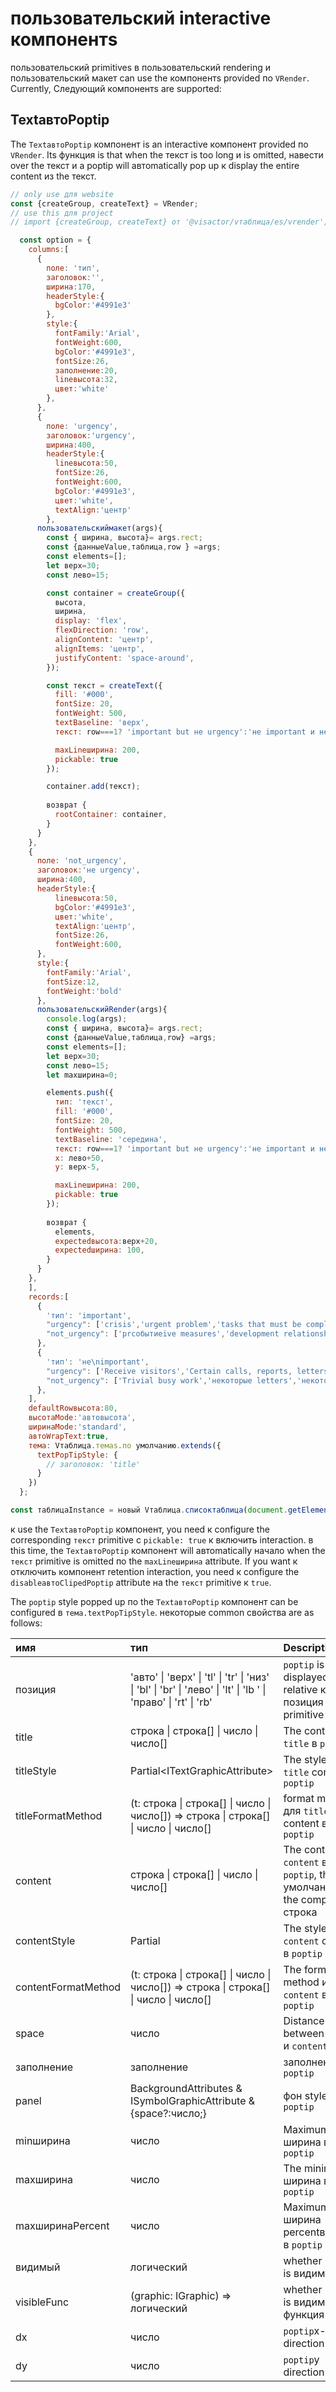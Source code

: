 # пользовательский interactive компонентs

пользовательский primitives в пользовательский rendering и пользовательский макет can use the компонентs provided по `VRender`. Currently, Следующий компонентs are supported:

## TextавтоPoptip

The `TextавтоPoptip` компонент is an interactive компонент provided по `VRender`. Its функция is that when the текст is too long и is omitted, навести over the текст и a poptip will автоmatically pop up к display the entire content из the текст.

``` javascript liveдемонстрация  template=vтаблица
// only use для website
const {createGroup, createText} = VRender;
// use this для project
// import {createGroup, createText} от '@visactor/vтаблица/es/vrender';

  const option = {
    columns:[
      {
        поле: 'тип',
        заголовок:'',
        ширина:170,
        headerStyle:{
          bgColor:'#4991e3'
        },
        style:{
          fontFamily:'Arial',
          fontWeight:600,
          bgColor:'#4991e3',
          fontSize:26,
          заполнение:20,
          lineвысота:32,
          цвет:'white'
        },
      }, 
      {
        поле: 'urgency',
        заголовок:'urgency',
        ширина:400,
        headerStyle:{
          lineвысота:50,
          fontSize:26,
          fontWeight:600,
          bgColor:'#4991e3',
          цвет:'white',
          textAlign:'центр'
        },
      пользовательскиймакет(args){
        const { ширина, высота}= args.rect;
        const {данныеValue,таблица,row } =args;
        const elements=[];
        let верх=30;
        const лево=15;

        const container = createGroup({
          высота,
          ширина,
          display: 'flex',
          flexDirection: 'row',
          alignContent: 'центр',
          alignItems: 'центр',
          justifyContent: 'space-around',
        });

        const текст = createText({
          fill: '#000',
          fontSize: 20,
          fontWeight: 500, 
          textBaseline: 'верх',
          текст: row===1? 'important but не urgency':'не important и не urgency',

          maxLineширина: 200,
          pickable: true
        });

        container.add(текст);
        
        возврат {
          rootContainer: container,
        }
      }
    },
    {
      поле: 'not_urgency',
      заголовок:'не urgency',
      ширина:400,
      headerStyle:{
          lineвысота:50,
          bgColor:'#4991e3',
          цвет:'white',
          textAlign:'центр',
          fontSize:26,
          fontWeight:600,
      },
      style:{
        fontFamily:'Arial',
        fontSize:12,
        fontWeight:'bold'
      },
      пользовательскийRender(args){
        console.log(args);
        const { ширина, высота}= args.rect;
        const {данныеValue,таблица,row} =args;
        const elements=[];
        let верх=30;
        const лево=15;
        let maxширина=0;

        elements.push({
          тип: 'текст',
          fill: '#000',
          fontSize: 20,
          fontWeight: 500, 
          textBaseline: 'середина',
          текст: row===1? 'important but не urgency':'не important и не urgency',
          x: лево+50,
          y: верх-5,

          maxLineширина: 200,
          pickable: true
        });
        
        возврат {
          elements,
          expectedвысота:верх+20,
          expectedширина: 100,
        }
      }
    }, 
    ],
    records:[
      {
        'тип': 'important',
        "urgency": ['crisis','urgent problem','tasks that must be completed within a limited time'],
        "not_urgency": ['prсобытиеive measures','development relationship','identify новый development opportunities','establish long-term goals'],
      },
      {
        'тип': 'не\nimportant',
        "urgency": ['Receive visitors','Certain calls, reports, letters, etc','Urgent matters','Public activities'],
        "not_urgency": ['Trivial busy work','некоторые letters','некоторые phone calls','Time-killing activities','некоторые pleasant activities'],
      },
    ],
    defaultRowвысота:80,
    высотаMode:'автовысота',
    ширинаMode:'standard',
    автоWrapText:true,
    тема: Vтаблица.темаs.по умолчанию.extends({
      textPopTipStyle: {
        // заголовок: 'title'
      }
    })
  };

const таблицаInstance = новый Vтаблица.списоктаблица(document.getElementById(CONTAINER_ID), option);
```

к use the `TextавтоPoptip` компонент, you need к configure the corresponding `текст` primitive с `pickable: true` к включить interaction. в this time, the `TextавтоPoptip` компонент will автоmatically начало when the `текст` primitive is omitted по the `maxLineширина` attribute. If you want к отключить компонент retention interaction, you need к configure the `disableавтоClipedPoptip` attribute на the `текст` primitive к `true`.

The `poptip` style popped up по the `TextавтоPoptip` компонент can be configured в `тема.textPopTipStyle`. некоторые common свойства are as follows:

| имя | тип | Description |
| :-----| :---- | :---- |
|позиция|'авто' \| 'верх' \| 'tl' \| 'tr' \| 'низ' \| 'bl' \| 'br' \| 'лево' \| 'lt' \| 'lb ' \| 'право' \| 'rt' \| 'rb'|`poptip` is displayed relative к the позиция из the primitive|
|title|строка \| строка[] \| число \| число[]|The content из `title` в `poptip`|
|titleStyle|Partial\<ITextGraphicAttribute\>|The style из the `title` content в `poptip`|
|titleFormatMethod|(t: строка \| строка[] \| число \| число[]) => строка \| строка[] \| число \| число[]|format method для `title` content в `poptip`|
|content|строка \| строка[] \| число \| число[]|The content из `content` в `poptip`, the по умолчанию is the complete строка|
|contentStyle|Partial<ITextGraphicAttribute>|The style из the `content` content в `poptip`|
|contentFormatMethod|(t: строка \| строка[] \| число \| число[]) => строка \| строка[] \| число \| число[]|The format method из `content` в `poptip`|
|space|число|Distance between `title` и `content`|
|заполнение|заполнение|заполнение в `poptip`|
|panel|BackgroundAttributes & ISymbolGraphicAttribute & {space?:число;}|фон style в `poptip`|
|minширина|число|Maximum ширина в `poptip`|
|maxширина|число|The minimum ширина в `poptip`|
|maxширинаPercent|число|Maximum ширина percentвозраст в `poptip`|
|видимый|логический|whether `poptip` is видимый|
|visibleFunc|(graphic: IGraphic) => логический|whether `poptip` is видимый функция|
|dx|число|`poptip`x-direction offset|
|dy|число|`poptip`y direction offset|

<!-- |state|StateStyle|discription| -->